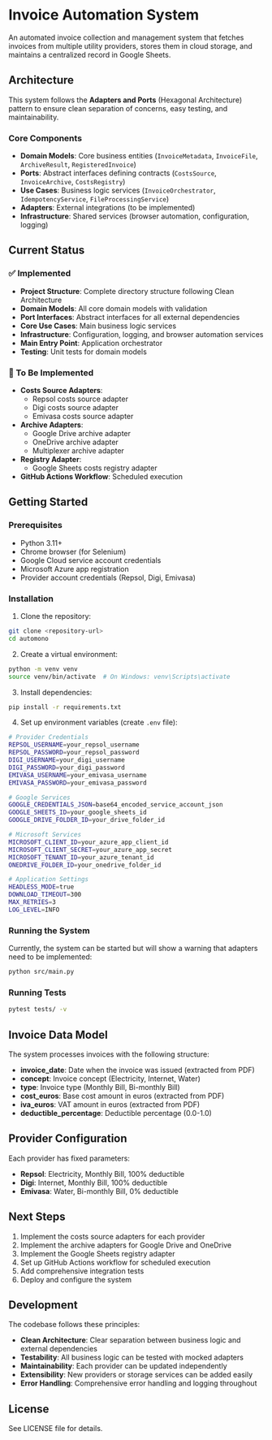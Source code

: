 # Invoice Automation System

An automated invoice collection and management system that fetches invoices from multiple utility providers, stores them in cloud storage, and maintains a centralized record in Google Sheets.

## Architecture

This system follows the **Adapters and Ports** (Hexagonal Architecture) pattern to ensure clean separation of concerns, easy testing, and maintainability.

### Core Components

- **Domain Models**: Core business entities (`InvoiceMetadata`, `InvoiceFile`, `ArchiveResult`, `RegisteredInvoice`)
- **Ports**: Abstract interfaces defining contracts (`CostsSource`, `InvoiceArchive`, `CostsRegistry`)
- **Use Cases**: Business logic services (`InvoiceOrchestrator`, `IdempotencyService`, `FileProcessingService`)
- **Adapters**: External integrations (to be implemented)
- **Infrastructure**: Shared services (browser automation, configuration, logging)

## Current Status

### ✅ Implemented

- **Project Structure**: Complete directory structure following Clean Architecture
- **Domain Models**: All core domain models with validation
- **Port Interfaces**: Abstract interfaces for all external dependencies
- **Core Use Cases**: Main business logic services
- **Infrastructure**: Configuration, logging, and browser automation services
- **Main Entry Point**: Application orchestrator
- **Testing**: Unit tests for domain models

### 🚧 To Be Implemented

- **Costs Source Adapters**: 
  - Repsol costs source adapter
  - Digi costs source adapter  
  - Emivasa costs source adapter
- **Archive Adapters**:
  - Google Drive archive adapter
  - OneDrive archive adapter
  - Multiplexer archive adapter
- **Registry Adapter**:
  - Google Sheets costs registry adapter
- **GitHub Actions Workflow**: Scheduled execution

## Getting Started

### Prerequisites

- Python 3.11+
- Chrome browser (for Selenium)
- Google Cloud service account credentials
- Microsoft Azure app registration
- Provider account credentials (Repsol, Digi, Emivasa)

### Installation

1. Clone the repository:
```bash
git clone <repository-url>
cd automono
```

2. Create a virtual environment:
```bash
python -m venv venv
source venv/bin/activate  # On Windows: venv\Scripts\activate
```

3. Install dependencies:
```bash
pip install -r requirements.txt
```

4. Set up environment variables (create `.env` file):
```bash
# Provider Credentials
REPSOL_USERNAME=your_repsol_username
REPSOL_PASSWORD=your_repsol_password
DIGI_USERNAME=your_digi_username
DIGI_PASSWORD=your_digi_password
EMIVASA_USERNAME=your_emivasa_username
EMIVASA_PASSWORD=your_emivasa_password

# Google Services
GOOGLE_CREDENTIALS_JSON=base64_encoded_service_account_json
GOOGLE_SHEETS_ID=your_google_sheets_id
GOOGLE_DRIVE_FOLDER_ID=your_drive_folder_id

# Microsoft Services
MICROSOFT_CLIENT_ID=your_azure_app_client_id
MICROSOFT_CLIENT_SECRET=your_azure_app_secret
MICROSOFT_TENANT_ID=your_azure_tenant_id
ONEDRIVE_FOLDER_ID=your_onedrive_folder_id

# Application Settings
HEADLESS_MODE=true
DOWNLOAD_TIMEOUT=300
MAX_RETRIES=3
LOG_LEVEL=INFO
```

### Running the System

Currently, the system can be started but will show a warning that adapters need to be implemented:

```bash
python src/main.py
```

### Running Tests

```bash
pytest tests/ -v
```

## Invoice Data Model

The system processes invoices with the following structure:

- **invoice_date**: Date when the invoice was issued (extracted from PDF)
- **concept**: Invoice concept (Electricity, Internet, Water)
- **type**: Invoice type (Monthly Bill, Bi-monthly Bill)
- **cost_euros**: Base cost amount in euros (extracted from PDF)
- **iva_euros**: VAT amount in euros (extracted from PDF)
- **deductible_percentage**: Deductible percentage (0.0-1.0)

## Provider Configuration

Each provider has fixed parameters:

- **Repsol**: Electricity, Monthly Bill, 100% deductible
- **Digi**: Internet, Monthly Bill, 100% deductible  
- **Emivasa**: Water, Bi-monthly Bill, 0% deductible

## Next Steps

1. Implement the costs source adapters for each provider
2. Implement the archive adapters for Google Drive and OneDrive
3. Implement the Google Sheets registry adapter
4. Set up GitHub Actions workflow for scheduled execution
5. Add comprehensive integration tests
6. Deploy and configure the system

## Development

The codebase follows these principles:

- **Clean Architecture**: Clear separation between business logic and external dependencies
- **Testability**: All business logic can be tested with mocked adapters
- **Maintainability**: Each provider can be updated independently
- **Extensibility**: New providers or storage services can be added easily
- **Error Handling**: Comprehensive error handling and logging throughout

## License

See LICENSE file for details.